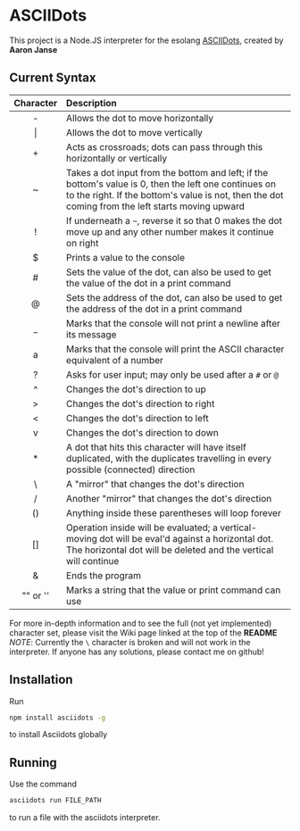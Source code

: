 # ASCIIDots
This project is a Node.JS interpreter for the esolang [ASCIIDots](https://esolangs.org/wiki/AsciiDots), created by **Aaron Janse**

## Current Syntax

|  Character  | Description |
| :---: | :--- |
| \- | Allows the dot to move horizontally |
| \| | Allows the dot to move vertically |
| + | Acts as crossroads; dots can pass through this horizontally or vertically |
| ~ | Takes a dot input from the bottom and left; if the bottom's value is 0, then the left one continues on to the right. If the bottom's value is not, then the dot coming from the left starts moving upward |
| ! | If underneath a `~`, reverse it so that 0 makes the dot move up and any other number makes it continue on right |
| $ | Prints a value to the console |
| # | Sets the value of the dot, can also be used to get the value of the dot in a print command |
| @ | Sets the address of the dot, can also be used to get the address of the dot in a print command |
| _ | Marks that the console will not print a newline after its message |
| a | Marks that the console will print the ASCII character equivalent of a number |
| ? | Asks for user input; may only be used after a `#` or `@` |
| ^ | Changes the dot's direction to up |
| \> | Changes the dot's direction to right |
| < | Changes the dot's direction to left |
| v | Changes the dot's direction to down |
| * | A dot that hits this character will have itself duplicated, with the duplicates travelling in every possible (connected) direction |
| \\ | A "mirror" that changes the dot's direction |
| / | Another "mirror" that changes the dot's direction |
| () | Anything inside these parentheses will loop forever |
| [] | Operation inside will be evaluated; a vertical-moving dot will be eval'd against a horizontal dot. The horizontal dot will be deleted and the vertical will continue |
| & | Ends the program |
| "" or '' | Marks a string that the value or print command can use |

For more in-depth information and to see the full (not yet implemented) character set, please visit the Wiki page linked at the top of the __README__<br>
*NOTE*: Currently the `\` character is broken and will not work in the interpreter. If anyone has any solutions, please contact me on github!

## Installation
Run
```sh
npm install asciidots -g
```
to install Asciidots globally

## Running
Use the command
```sh
asciidots run FILE_PATH
```
to run a file with the asciidots interpreter.